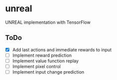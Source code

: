 # unreal
UNREAL implementation with TensorFlow

## ToDo
- [x] Add last actions and immediate rewards to input
- [ ] Implement reward prediction
- [ ] Implement value function replay
- [ ] Implement pixel control
- [ ] Implement input change prediction
